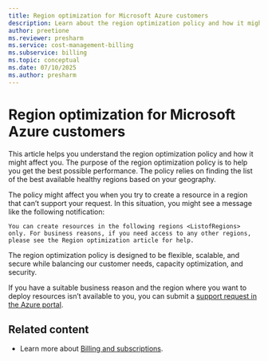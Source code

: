 ```yaml
---
title: Region optimization for Microsoft Azure customers
description: Learn about the region optimization policy and how it might affect you.
author: preetione
ms.reviewer: presharm
ms.service: cost-management-billing
ms.subservice: billing
ms.topic: conceptual
ms.date: 07/10/2025
ms.author: presharm
---
```


# Region optimization for Microsoft Azure customers

This article helps you understand the region optimization policy and how it might affect you. The purpose of the region optimization policy is to help you get the best possible performance. The policy relies on finding the list of the best available healthy regions based on your geography.

The policy might affect you when you try to create a resource in a region that can’t support your request. In this situation, you might see a message like the following notification:

`You can create resources in the following regions <ListofRegions> only. For business reasons, if you need access to any other regions, please see the Region optimization article for help.`

The region optimization policy is designed to be flexible, scalable, and secure while balancing our customer needs, capacity optimization, and security.

If you have a suitable business reason and the region where you want to deploy resources isn’t available to you, you can submit a [support request in the Azure portal](https://portal.azure.com/#blade/Microsoft_Azure_Support/HelpAndSupportBlade/overview).

## Related content

- Learn more about [Billing and subscriptions](index.yml).
